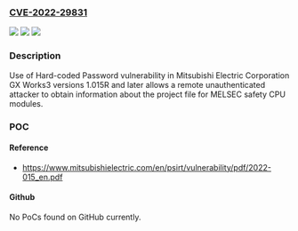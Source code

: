 ### [CVE-2022-29831](https://cve.mitre.org/cgi-bin/cvename.cgi?name=CVE-2022-29831)
![](https://img.shields.io/static/v1?label=Product&message=GX%20Works3&color=blue)
![](https://img.shields.io/static/v1?label=Version&message=%3D%201.015R%20and%20later%20&color=brighgreen)
![](https://img.shields.io/static/v1?label=Vulnerability&message=CWE-259%20Use%20of%20Hard-coded%20Password&color=brighgreen)

### Description

Use of Hard-coded Password vulnerability in Mitsubishi Electric Corporation GX Works3 versions 1.015R and later allows a remote unauthenticated attacker to obtain information about the project file for MELSEC safety CPU modules.

### POC

#### Reference
- https://www.mitsubishielectric.com/en/psirt/vulnerability/pdf/2022-015_en.pdf

#### Github
No PoCs found on GitHub currently.

